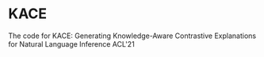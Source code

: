 # KACE
The code for KACE: Generating Knowledge-Aware Contrastive Explanations for Natural Language Inference ACL'21
